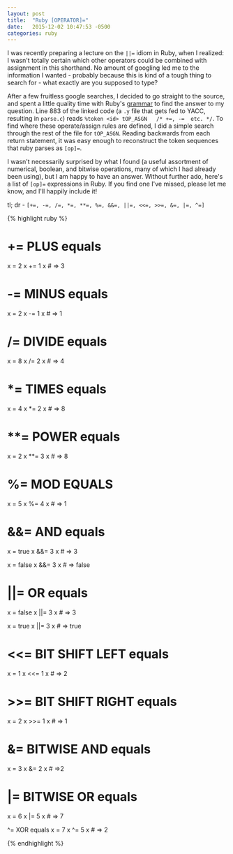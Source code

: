 ```yaml
---
layout: post
title:  "Ruby [OPERATOR]="
date:   2015-12-02 10:47:53 -0500
categories: ruby
---
```


I was recently preparing a lecture on the `||=` idiom in Ruby, when I realized: I wasn't totally certain which other operators could be combined with assignment in this shorthand.  No amount of googling led me to the information I wanted - probably because this is kind of a tough thing to search for - what exactly are you supposed to type?

After a few fruitless google searches, I decided to go straight to the source, and spent a little quality time with Ruby's [grammar][grammar] to find the answer to my question.  Line 883 of the linked code (a `.y` file that gets fed to YACC, resulting in `parse.c`) reads `%token <id> tOP_ASGN	/* +=, -=  etc. */`.  To find where these operate/assign rules are defined, I did a simple search through the rest of the file for `tOP_ASGN`.  Reading backwards from each return statement, it was easy enough to reconstruct the token sequences that ruby parses as `[op]=`.

I wasn't necessarily surprised by what I found (a useful assortment of numerical, boolean, and bitwise operations, many of which I had already been using), but I am happy to have an answer.  Without further ado, here's a list of `[op]=` expressions in Ruby.  If you find one I've missed, please let me know, and I'll happily include it!

tl; dr - `[+=, -=, /=, *=, **=, %=, &&=, ||=, <<=, >>=, &=, |=, ^=]`

{% highlight ruby %}

# += PLUS equals
x = 2
x += 1
x         # => 3

# -= MINUS equals
x = 2
x -= 1
x         # => 1

# /= DIVIDE equals
x = 8
x /= 2
x         # => 4

# *= TIMES equals
x = 4
x *= 2
x         # => 8

# **= POWER equals
x = 2
x **= 3
x         # => 8

# %= MOD EQUALS
x = 5
x %= 4
x         # => 1

# &&= AND equals
x = true
x &&= 3
x         # => 3

x = false
x &&= 3
x         # => false

# ||= OR equals
x = false
x ||= 3
x         # => 3

x = true
x ||= 3
x         # => true

# <<= BIT SHIFT LEFT equals
x = 1
x <<= 1
x         # => 2

# >>= BIT SHIFT RIGHT equals
x = 2
x >>= 1
x         # => 1

# &= BITWISE AND equals
x = 3
x &= 2
x         # =>2

# |= BITWISE OR equals
x = 6
x |= 5
x         # => 7

^= XOR equals
x = 7
x ^= 5
x         # => 2


{% endhighlight %}

[grammar]: https://github.com/ruby/ruby/blob/trunk/parse.y
